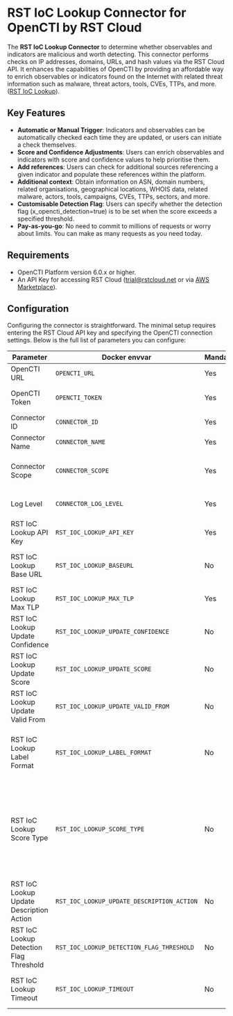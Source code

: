 # RST IoC Lookup Connector for OpenCTI by RST Cloud

The **RST IoC Lookup Connector** to determine whether observables and indicators are malicious and worth detecting. This connector performs checks on IP addresses, domains, URLs, and hash values via the RST Cloud API. It enhances the capabilities of OpenCTI by providing an affordable way to enrich observables or indicators found on the Internet with related threat information such as malware, threat actors, tools, CVEs, TTPs, and more. ([RST IoC Lookup](https://www.rstcloud.com/rst-ioc-lookup/)).

## Key Features

- **Automatic or Manual Trigger**: Indicators and observables can be automatically checked each time they are updated, or users can initiate a check themselves.
- **Score and Confidence Adjustments**: Users can enrich observables and indicators with score and confidence values to help prioritise them.
- **Add references**: Users can check for additional sources referencing a given indicator and populate these references within the platform.
- **Additional context**: Obtain information on ASN, domain numbers, related organisations, geographical locations, WHOIS data, related malware, actors, tools, campaigns, CVEs, TTPs, sectors, and more.
- **Customisable Detection Flag**: Users can specify whether the detection flag (x_opencti_detection=true) is to be set when the score exceeds a specified threshold.
- **Pay-as-you-go**: No need to commit to millions of requests or worry about limits. You can make as many requests as you need today.  

## Requirements

- OpenCTI Platform version 6.0.x or higher.
- An API Key for accessing RST Cloud (trial@rstcloud.net or via [AWS Marketplace](https://aws.amazon.com/marketplace/pp/prodview-bmd536bqonz22)).

## Configuration

Configuring the connector is straightforward. The minimal setup requires entering the RST Cloud API key and specifying the OpenCTI connection settings. Below is the full list of parameters you can configure:

| Parameter                                | Docker envvar                              | Mandatory | Description                                                                                                                                                                                                                                                                                                                 |
| ---------------------------------------- | ------------------------------------------ | --------- | --------------------------------------------------------------------------------------------------------------------------------------------------------------------------------------------------------------------------------------------------------------------------------------------------------------------------- |
| OpenCTI URL                              | `OPENCTI_URL`                              | Yes       | The URL of the OpenCTI platform.                                                                                                                                                                                                                                                                                            |
| OpenCTI Token                            | `OPENCTI_TOKEN`                            | Yes       | The default connector (or admin) token set in the OpenCTI platform.                                                                                                                                                                                                                                                         |
| Connector ID                             | `CONNECTOR_ID`                             | Yes       | A unique `UUIDv4` identifier for this connector instance.                                                                                                                                                                                                                                                                   |
| Connector Name                           | `CONNECTOR_NAME`                           | Yes       | Name of the connector. For example: `RST IoC Lookup`.                                                                                                                                                                                                                                                                       |
| Connector Scope                          | `CONNECTOR_SCOPE`                          | Yes       | The scope or type of data the connector is importing, either a MIME type or Stix Object. E.g. application/json                                                                                                                                                                                                              |
| Log Level                                | `CONNECTOR_LOG_LEVEL`                      | Yes       | Determines the verbosity of the logs. Options are `debug`, `info`, `warn`, or `error`.                                                                                                                                                                                                                                      |
| RST IoC Lookup API Key                   | `RST_IOC_LOOKUP_API_KEY`                   | Yes       | Your API Key for accessing RST Cloud.                                                                                                                                                                                                                                                                                       |
| RST IoC Lookup Base URL                  | `RST_IOC_LOOKUP_BASEURL`                   | No        | By default, use `https://api.rstcloud.net/v1/`. In some cases, you may want to use a local API endpoint                                                                                                                                                                                                                     |
| RST IoC Lookup Max TLP                   | `RST_IOC_LOOKUP_MAX_TLP`                   | Yes       | By default, `TLP:AMBER+STRICT`. Use correct TLP values                                                                                                                                                                                                                                                                      |
| RST IoC Lookup Update Confidence         | `RST_IOC_LOOKUP_UPDATE_CONFIDENCE`         | No        | By default, `true`. Update confidence based on the result of enrichment                                                                                                                                                                                                                                                    |
| RST IoC Lookup Update Score              | `RST_IOC_LOOKUP_UPDATE_SCORE`              | No        | By default, `true`. Update score based on the result of enrichment                                                                                                                                                                                                                                                          |
| RST IoC Lookup Update Valid From         | `RST_IOC_LOOKUP_UPDATE_VALID_FROM`         | No        | By default, `true`. Update `valid_from` using the `last_seen` parameter                                                                                                                                                                                                                                                     |
| RST IoC Lookup Label Format              | `RST_IOC_LOOKUP_LABEL_FORMAT`              | No        | By default, `short`. If `short` is specified, then suffixes such as `_group` or `_actor` are remove making labels more universal. If the exact values are required, can be set to `long`                                                                                                                                    |
| RST IoC Lookup Score Type                | `RST_IOC_LOOKUP_SCORE_TYPE`                | No        | By default, the value is set to `total`. The available options are `last` and `total`. The `last` option means that the connector uses the score calculated by the cloud at the time of last_seen. If `total` is specified, the score will reflect the decayed score according to the difference between last_seen and now. |
| RST IoC Lookup Update Description Action | `RST_IOC_LOOKUP_UPDATE_DESCRIPTION_ACTION` | No        | By default, `overwrite`. The options are `overwrite`, `append`, `prepend`. Defines the merge strategy for the description field.                                                                                                                                                                                            |
| RST IoC Lookup Detection Flag Threshold  | `RST_IOC_LOOKUP_DETECTION_FLAG_THRESHOLD`  | No        | By default, 45. The connector will set detection flag to true if the score bigger than the value specified.                                                                                                                                                                                                                 |
| RST IoC Lookup Timeout                   | `RST_IOC_LOOKUP_TIMEOUT`                   | No        | By default, 10. The value specifed how much time to wait for the resposne from the cloud in seconds.                                                                                                                                                                                                                        |
